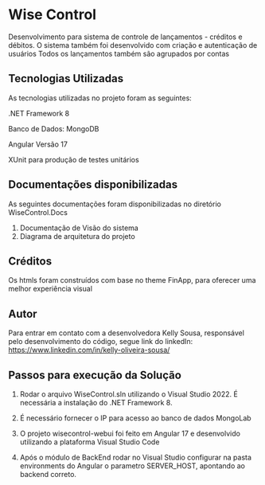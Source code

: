 # Wise Control
Desenvolvimento para sistema de controle de lançamentos - créditos e débitos. 
O sistema também foi desenvolvido com criação e autenticação de usuários 
Todos os lançamentos também são agrupados por contas

## Tecnologias Utilizadas
As tecnologias utilizadas no projeto foram as seguintes:

.NET Framework 8

Banco de Dados: MongoDB

Angular Versão 17

XUnit para produção de testes unitários

## Documentações disponibilizadas
As seguintes documentações foram disponibilizadas no diretório WiseControl.Docs

1) Documentação de Visão do sistema
2) Diagrama de arquitetura do projeto

## Créditos
Os htmls foram construídos com base no theme FinApp, para oferecer uma melhor experiência visual

## Autor
Para entrar em contato com a desenvolvedora Kelly Sousa, responsável pelo desenvolvimento do código, segue link do linkedIn: https://www.linkedin.com/in/kelly-oliveira-sousa/

## Passos para execução da Solução

1) Rodar o arquivo WiseControl.sln utilizando o Visual Studio 2022. É necessária a instalação do .NET Framework 8.

2) É necessário fornecer o IP para acesso ao banco de dados MongoLab

3) O projeto wisecontrol-webui foi feito em Angular 17 e desenvolvido utilizando a plataforma Visual Studio Code

4) Após o módulo de BackEnd rodar no Visual Studio configurar na pasta environments do Angular o parametro SERVER_HOST, apontando ao backend correto.  